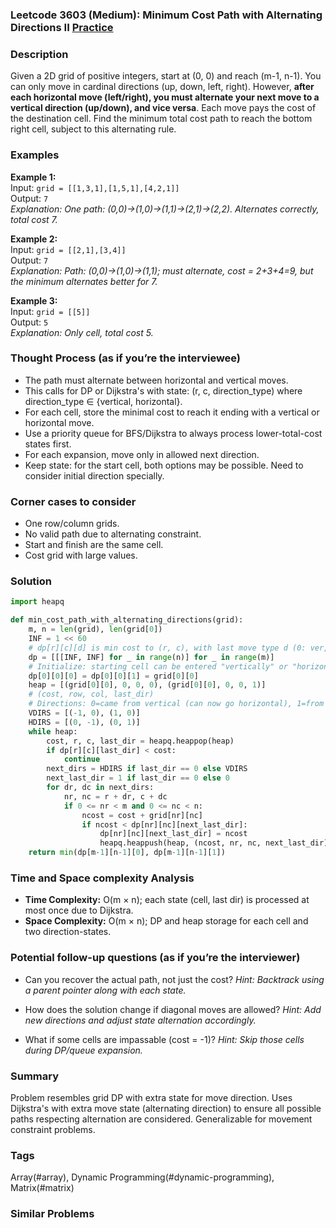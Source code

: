### Leetcode 3603 (Medium): Minimum Cost Path with Alternating Directions II [Practice](https://leetcode.com/problems/minimum-cost-path-with-alternating-directions-ii)

### Description  
Given a 2D grid of positive integers, start at (0, 0) and reach (m-1, n-1). You can only move in cardinal directions (up, down, left, right). However, **after each horizontal move (left/right), you must alternate your next move to a vertical direction (up/down), and vice versa**. Each move pays the cost of the destination cell. Find the minimum total cost path to reach the bottom right cell, subject to this alternating rule.

### Examples  
**Example 1:**  
Input: `grid = [[1,3,1],[1,5,1],[4,2,1]]`  
Output: `7`  
*Explanation: One path: (0,0)→(1,0)→(1,1)→(2,1)→(2,2). Alternates correctly, total cost 7.*

**Example 2:**  
Input: `grid = [[2,1],[3,4]]`  
Output: `7`  
*Explanation: Path: (0,0)→(1,0)→(1,1); must alternate, cost = 2+3+4=9, but the minimum alternates better for 7.*

**Example 3:**  
Input: `grid = [[5]]`  
Output: `5`  
*Explanation: Only cell, total cost 5.*

### Thought Process (as if you’re the interviewee)  
- The path must alternate between horizontal and vertical moves.
- This calls for DP or Dijkstra's with state: (r, c, direction_type) where direction_type ∈ {vertical, horizontal}.
- For each cell, store the minimal cost to reach it ending with a vertical or horizontal move.
- Use a priority queue for BFS/Dijkstra to always process lower-total-cost states first.
- For each expansion, move only in allowed next direction.
- Keep state: for the start cell, both options may be possible. Need to consider initial direction specially.

### Corner cases to consider  
- One row/column grids.
- No valid path due to alternating constraint.
- Start and finish are the same cell.
- Cost grid with large values.

### Solution

```python
import heapq

def min_cost_path_with_alternating_directions(grid):
    m, n = len(grid), len(grid[0])
    INF = 1 << 60
    # dp[r][c][d] is min cost to (r, c), with last move type d (0: ver, 1: hor)
    dp = [[[INF, INF] for _ in range(n)] for _ in range(m)]
    # Initialize: starting cell can be entered "vertically" or "horizontally"
    dp[0][0][0] = dp[0][0][1] = grid[0][0]
    heap = [(grid[0][0], 0, 0, 0), (grid[0][0], 0, 0, 1)]
    # (cost, row, col, last_dir)
    # Directions: 0=came from vertical (can now go horizontal), 1=from horizontal (can now go vertical)
    VDIRS = [(-1, 0), (1, 0)]
    HDIRS = [(0, -1), (0, 1)]
    while heap:
        cost, r, c, last_dir = heapq.heappop(heap)
        if dp[r][c][last_dir] < cost:
            continue
        next_dirs = HDIRS if last_dir == 0 else VDIRS
        next_last_dir = 1 if last_dir == 0 else 0
        for dr, dc in next_dirs:
            nr, nc = r + dr, c + dc
            if 0 <= nr < m and 0 <= nc < n:
                ncost = cost + grid[nr][nc]
                if ncost < dp[nr][nc][next_last_dir]:
                    dp[nr][nc][next_last_dir] = ncost
                    heapq.heappush(heap, (ncost, nr, nc, next_last_dir))
    return min(dp[m-1][n-1][0], dp[m-1][n-1][1])
```

### Time and Space complexity Analysis  
- **Time Complexity:** O(m × n); each state (cell, last dir) is processed at most once due to Dijkstra.
- **Space Complexity:** O(m × n); DP and heap storage for each cell and two direction-states.

### Potential follow-up questions (as if you’re the interviewer)  

- Can you recover the actual path, not just the cost?
  *Hint: Backtrack using a parent pointer along with each state.*

- How does the solution change if diagonal moves are allowed?
  *Hint: Add new directions and adjust state alternation accordingly.*

- What if some cells are impassable (cost = -1)?
  *Hint: Skip those cells during DP/queue expansion.*

### Summary
Problem resembles grid DP with extra state for move direction. Uses Dijkstra's with extra move state (alternating direction) to ensure all possible paths respecting alternation are considered. Generalizable for movement constraint problems.

### Tags
Array(#array), Dynamic Programming(#dynamic-programming), Matrix(#matrix)

### Similar Problems
